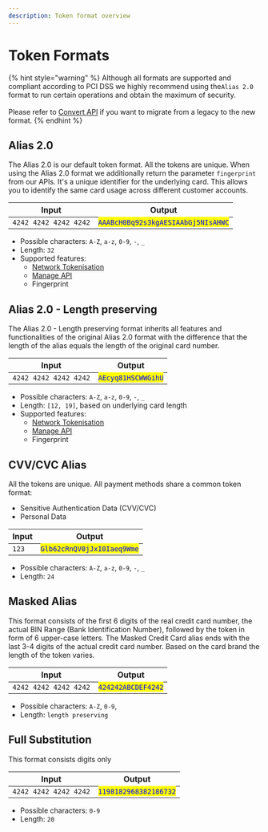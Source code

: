 ```yaml
---
description: Token format overview
---
```


# Token Formats

{% hint style="warning" %}
Although all formats are supported and compliant according to PCI DSS we highly recommend using the`Alias 2.0` format to run certain operations and obtain the maximum of security. \
\
Please refer to [Convert API](broken-reference) if you want to migrate from a legacy to the new format.&#x20;
{% endhint %}

## Alias 2.0

The Alias 2.0 is our default token format. All the tokens are unique. When using the Alias 2.0 format we additionally return the parameter  `fingerprint` from our APIs. It's a unique identifier for the underlying card. This allows you to identify the same card usage across different customer accounts.&#x20;

| Input                 | Output                                                              |
| --------------------- | ------------------------------------------------------------------- |
| `4242 4242 4242 4242` | <mark style="color:blue;">`AAABcH0Bq92s3kgAESIAAbGj5NIsAHWC`</mark> |

* Possible characters: `A-Z`, `a-z`, `0-9`, `-`, `_`
* Length: `32`
* Supported features:
  * [Network Tokenisation ](../advanced-features/network-tokenization/)
  * [Manage API](../store/manage/)
  * Fingerprint

## Alias 2.0 - Length preserving&#x20;

The Alias 2.0 - Length preserving format inherits all features and functionalities of the original Alias 2.0 format with the difference that the length of the alias equals the length of the original card number.&#x20;

| Input                 | Output                                              |
| --------------------- | --------------------------------------------------- |
| `4242 4242 4242 4242` | <mark style="color:blue;">`AEcyq81HSCWWGihU`</mark> |

* Possible characters: `A-Z`, `a-z`, `0-9`, `-`, `_`
* Length: `[12, 19]`, based on underlying card length
* Supported features:
  * [Network Tokenisation ](../advanced-features/network-tokenization/)
  * [Manage API](../store/manage/)
  * Fingerprint

## CVV/CVC Alias

All the tokens are unique. All payment methods share a common token format:

* Sensitive Authentication Data (CVV/CVC)
* Personal Data

| Input                         | Output                                                      |
| ----------------------------- | ----------------------------------------------------------- |
| `123`                         | <mark style="color:blue;">`Glb62cRnQV0jJxI0Iaeq9Wme`</mark> |

* Possible characters: `A-Z`, `a-z`, `0-9`, `-`, `_`
* Length: `24`

## Masked Alias

This format consists of the first 6 digits of the real credit card number, the actual BIN Range (Bank Identification Number), followed by the token in form of 6 upper-case letters. The Masked Credit Card alias ends with the last 3-4 digits of the actual credit card number. Based on the card brand the length of the token varies.

| Input                                         | Output                                              |
| --------------------------------------------- | --------------------------------------------------- |
| `4242 4242 4242 4242`                         | <mark style="color:blue;">`424242ABCDEF4242`</mark> |

* Possible characters: `A-Z`, `0-9`,&#x20;
* Length: `length preserving`

## Full Substitution

This format consists digits only

| Input                                         | Output                                                 |
| --------------------------------------------- | ------------------------------------------------------ |
| `4242 4242 4242 4242`                         | <mark style="color:blue;">`1198182968382186732`</mark> |

* Possible characters: `0-9`
* Length: `20`

